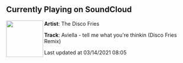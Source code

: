 ## Currently Playing on SoundCloud

[<img align="left" width="100" src="https://i1.sndcdn.com/artworks-HYzccexXf8xlKOtW-g3dVVg-t500x500.jpg">](https://soundcloud.com/thediscofries/aviella-tell-me-what-youre-thinkin-disco-fries-remix)

**Artist**: The Disco Fries 

**Track**: Aviella - tell me what you're thinkin (Disco Fries Remix)

Last updated at 03/14/2021 08:05
